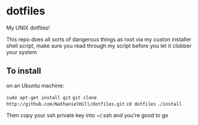 # dotfiles
My UNIX dotfiles!

This repo does all sorts of dangerous things as root via my custon installer shell script, make sure you read through my script before you let it clobber your system

## To install

on an Ubuntu machine:

`sudo apt-get install git`
`git clone http://github.com/NathanielHill/dotfiles.git`
`cd dotfiles`
`./install`


Then copy your ssh private key into ~/.ssh and you're good to go
